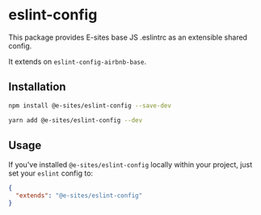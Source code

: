 # eslint-config
This package provides E-sites base JS .eslintrc as an extensible shared config.

It extends on `eslint-config-airbnb-base`.

## Installation

```bash
npm install @e-sites/eslint-config --save-dev
```

```bash
yarn add @e-sites/eslint-config --dev
```

## Usage

If you've installed `@e-sites/eslint-config` locally within your project, just set your `eslint` config to:

```json
{
  "extends": "@e-sites/eslint-config"
}
```
